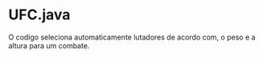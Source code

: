 # UFC.java
O codigo seleciona automaticamente lutadores de acordo com, o peso e a altura para um combate.
